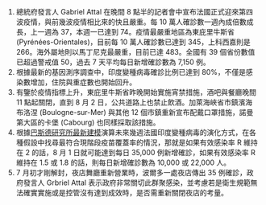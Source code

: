 1. 總統府發言人 Gabriel Attal 在晚間 8 點半的記者會中宣布法國正式迎來第四波疫情，與前幾波疫情相比來的快且嚴重。每 10 萬人確診數一週內成倍數成長，上一週為 37，本週一已達到 74。疫情最嚴重地區為東庇里牛斯省 (Pyrénées-Orientales)，目前每 10 萬人確診數已達到 345，上科西嘉則是 266。海外屬地則以馬丁尼克最嚴重，目前已達 483。全國有 39 個省份數值已超過警戒值 50，過去 7 天平均每日新增確診數為 7,150 例。
1. 根據最新的基因測序調查中，印度變種病毒確診比例已達到 80%，不僅是感染數增加，住院與重症數也開始回升。
1. 有鑒於疫情指標上升，東庇里牛斯省昨晚開始實施宵禁措施，酒吧與餐廳晚間 11 點起關閉，直到 8 月 2 日，公共道路上也禁止飲酒。加萊海峽省市鎮濱海布洛涅 (Boulogne-sur-Mer) 與其他 12 個市鎮重新宣布配戴口罩措施，諾曼第大區的卡堡 (Cabourg) 也同樣採取該措施。
1. 根據[巴斯德研究所最新建模](https://bit.ly/3hOknPK)演算未來幾週法國印度變種病毒的演化方式，在各種假設中找尋最符合現階段疫苗覆蓋率的情況，那就是如果有效感染率 R 維持在 2 的話，8 月 1 日就可能達到每日 35,000 例新增確診，如果有效感染率 R 維持在 1.5 或 1.8 的話，則每日新增確診數為 10,000 或 22,000 人。
1. 7 月初才剛解封，夜店舞廳重新營業時，波爾多一處夜店傳出 35 例確診，政府發言人 Grbriel Attal 表示政府非常關切此群聚感染，並考慮若是衛生規範無法確實實施或是控管沒有達到成效時，是否需重新關閉夜店的考量。
